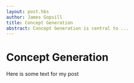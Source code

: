 ```yaml
---
layout: post.hbs
author: James Gopsill
title: Concept Generation
abstract: Concept Generation is central to ...
---
```


# Concept Generation

Here is some text for my post
